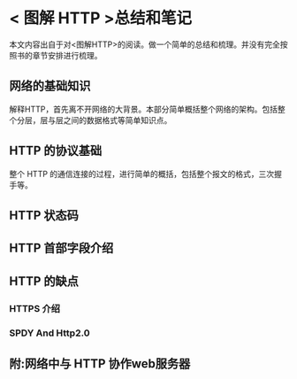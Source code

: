 # < 图解 HTTP >总结和笔记

本文内容出自于对<图解HTTP>的阅读。做一个简单的总结和梳理。并没有完全按照书的章节安排进行梳理。

## 网络的基础知识

解释HTTP，首先离不开网络的大背景。本部分简单概括整个网络的架构。包括整个分层，层与层之间的数据格式等简单知识点。


## HTTP 的协议基础

整个 HTTP 的通信连接的过程，进行简单的概括，包括整个报文的格式，三次握手等。

## HTTP 状态码

## HTTP 首部字段介绍

## HTTP 的缺点

###  HTTPS 介绍

### SPDY And Http2.0

## 附:网络中与 HTTP 协作web服务器
